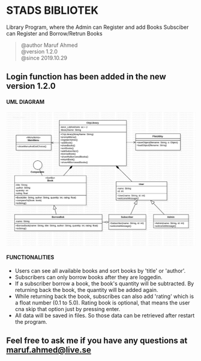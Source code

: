 # STADS BIBLIOTEK
Library Program, where the Admin can Register and add Books
Subsciber can Register and Borrow/Retrun Books
 > @author Maruf Ahmed
 > <br> @version 1.2.0
 > <br>@since 2019.10.29
## <p>Login function has been added in the new version 1.2.0</p>

#### UML DIAGRAM
![](uml/CityLibrary.jpg)

#### FUNCTIONALITIES
 * Users can see all available books and sort books by 'title' or 'author'.
 * Subscribers can only borrow books after they are loggedin.
 * If a subscriber borrow a book, the book's quantity will be subtracted. 
 By returning back the book, the quantity will be added again.
 * While returning back the book, subscribes can also add 'rating' which is a float
 number (0.1 to 5.0).  Rating book is optional, that means the user cna skip
 that option just by pressing enter.
 * All data will be saved in files. So those data can be retrieved after restart
 the program.

## <p>Feel free to ask me if you have any questions at maruf.ahmed@live.se </p>

